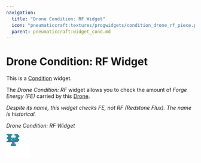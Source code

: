 ```yaml
---
navigation:
  title: "Drone Condition: RF Widget"
  icon: "pneumaticcraft:textures/progwidgets/condition_drone_rf_piece.png"
  parent: pneumaticcraft:widget_cond.md
---
```


# Drone Condition: RF Widget

This is a [Condition](./conditions.md) widget.

The *Drone Condition: RF* widget allows you to check the amount of *Forge Energy (FE)* carried by this [Drone](../drone.md).

*Despite its name, this widget checks FE, not RF (Redstone Flux). The name is historical.*

*Drone Condition: RF Widget*

![](condition_drone_rf_piece.png)

